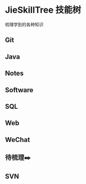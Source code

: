 # JieSkillTree 技能树
梳理学到的各种知识

## Git

## Java

## Notes

## Software

## SQL

## Web

## WeChat



## 待梳理:black_nib:

## SVN

